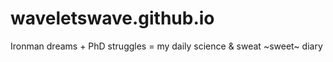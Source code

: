 # waveletswave.github.io
Ironman dreams + PhD struggles = my daily science &amp; sweat ~sweet~ diary
